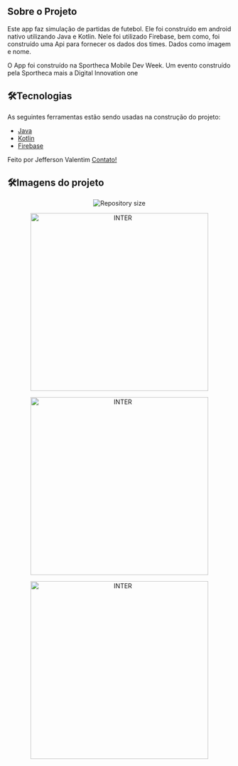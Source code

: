 ##  Sobre o Projeto

Este app faz simulação de partidas de futebol. Ele foi construído em android nativo utilizando Java e Kotlin. Nele foi utilizado Firebase, bem como, foi construído uma Api para fornecer os dados dos times. Dados como imagem e nome. 

O App foi construído na Sportheca Mobile Dev Week. Um evento construído pela Sportheca mais a  Digital Innovation one

## 🛠Tecnologias

As seguintes ferramentas estão sendo usadas na construção do projeto:

- [Java](https://www.java.com/pt-BR/)
- [Kotlin](https://developer.android.com/courses?gclid=Cj0KCQiAxc6PBhCEARIsAH8Hff0nC7SJj241leG63plX20PJU9i3i_MbphMz5tQRZg_GTH5TrIwSXrMaAg31EALw_wcB)
- [Firebase](https://firebase.google.com/?hl=pt-br)


Feito por Jefferson Valentim [Contato!](https://www.linkedin.com/in/jefferson-valentim-a3b64a124/)

## 🛠Imagens do projeto

<p align="center">
  <img alt="Repository size" src="https://raw.githubusercontent.com/JeffersonValentim1/Matches-simulator-app/main/imagens/Image%202022-01-28%20at%2013.05.33.jpeg">
</p>

<p align="center" style="display: flex; align-items: flex-start; justify-content: center;">
  <img alt="INTER" title="#INTER" src="https://raw.githubusercontent.com/JeffersonValentim1/Matches-simulator-app/main/imagens/Image%202022-01-28%20at%2013.05.33%20(3).jpeg" width="400px">
</p>

<p align="center" style="display: flex; align-items: flex-start; justify-content: center;">
  <img alt="INTER" title="#INTER" src="https://raw.githubusercontent.com/JeffersonValentim1/Matches-simulator-app/main/imagens/Image%202022-01-28%20at%2013.05.33%20(2).jpeg" width="400px">
</p>

<p align="center" style="display: flex; align-items: flex-start; justify-content: center;">
  <img alt="INTER" title="#INTER" src="https://raw.githubusercontent.com/JeffersonValentim1/Matches-simulator-app/main/imagens/Image%202022-01-28%20at%2013.05.33%20(1).jpeg" width="400px">
</p>

```
